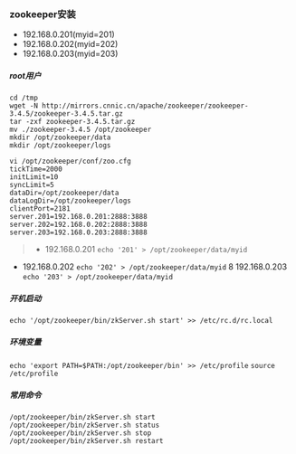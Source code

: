 ### zookeeper安装
* 192.168.0.201(myid=201)
* 192.168.0.202(myid=202)
* 192.168.0.203(myid=203)
##### root用户

```
cd /tmp
wget -N http://mirrors.cnnic.cn/apache/zookeeper/zookeeper-3.4.5/zookeeper-3.4.5.tar.gz
tar -zxf zookeeper-3.4.5.tar.gz
mv ./zookeeper-3.4.5 /opt/zookeeper
mkdir /opt/zookeeper/data
mkdir /opt/zookeeper/logs

vi /opt/zookeeper/conf/zoo.cfg
tickTime=2000 
initLimit=10
syncLimit=5
dataDir=/opt/zookeeper/data
dataLogDir=/opt/zookeeper/logs
clientPort=2181
server.201=192.168.0.201:2888:3888
server.202=192.168.0.202:2888:3888
server.203=192.168.0.203:2888:3888
```

> * 192.168.0.201
`echo '201' > /opt/zookeeper/data/myid`
 * 192.168.0.202
`echo '202' > /opt/zookeeper/data/myid`
 8 192.168.0.203
`echo '203' > /opt/zookeeper/data/myid`

##### 开机启动
`echo '/opt/zookeeper/bin/zkServer.sh start' >> /etc/rc.d/rc.local`

##### 环境变量
`echo 'export PATH=$PATH:/opt/zookeeper/bin' >> /etc/profile`
`source /etc/profile`

##### 常用命令

```
/opt/zookeeper/bin/zkServer.sh start
/opt/zookeeper/bin/zkServer.sh status
/opt/zookeeper/bin/zkServer.sh stop
/opt/zookeeper/bin/zkServer.sh restart
```
